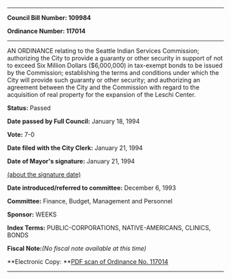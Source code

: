 

********

**Council Bill Number: 109984**
   
**Ordinance Number: 117014**
********

 AN ORDINANCE relating to the Seattle Indian Services Commission; authorizing the City to provide a guaranty or other security in support of not to exceed Six Million Dollars ($6,000,000) in tax-exempt bonds to be issued by the Commission; establishing the terms and conditions under which the City will provide such guaranty or other security; and authorizing an agreement between the City and the Commission with regard to the acquisition of real property for the expansion of the Leschi Center.

**Status:** Passed
   
**Date passed by Full Council:** January 18, 1994
   
**Vote:** 7-0
   
**Date filed with the City Clerk:** January 21, 1994
   
**Date of Mayor's signature:** January 21, 1994
   
[(about the signature date)](/~public/approvaldate.htm)
   
   
   
**Date introduced/referred to committee:** December 6, 1993
   
**Committee:** Finance, Budget, Management and Personnel
   
**Sponsor:** WEEKS
   
   
**Index Terms:** PUBLIC-CORPORATIONS, NATIVE-AMERICANS, CLINICS, BONDS

**Fiscal Note:**_(No fiscal note available at this time)_

**Electronic Copy: **[PDF scan of Ordinance No. 117014](/~archives/Ordinances/Ord_117014.pdf)

********

